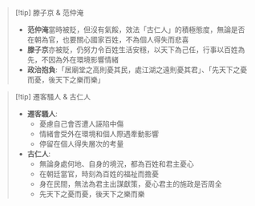 > [!tip] 滕子京 & 范仲淹
> - **范仲淹**當時被貶，但沒有氣餒，效法「古仁人」的積極態度，無論是否在朝為官，也要關心國家百姓，不為個人得失而悲喜
> - **滕子京**亦被貶，仍努力令百姓生活安穩，以天下為己任，行事以百姓為先，不因為外在環境影響情緒
> - **政治抱負**:「居廟堂之高則憂其民，處江湖之遠則憂其君」、「先天下之憂而憂，後天下之樂而樂」

> [!tip] 遷客騷人 & 古仁人
> - **遷客騷人**:
> 	- 憂慮自己會否遭人誣陷中傷
> 	- 情緒會受外在環境和個人際遇牽動影響
> 	- 停留在個人得失層次的考量
> - **古仁人**:
> 	- 無論身處何地、自身的境況，都為百姓和君主憂心
> 	- 在朝廷當官，時刻為百姓的福祉而擔憂
> 	- 身在民間，無法為君主出謀獻策，憂心君主的施政是否周全
> 	- 先天下之憂而憂，後天下之樂而樂

